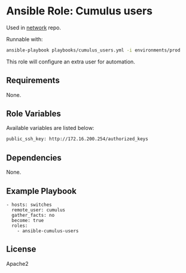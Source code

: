 # Ansible Role: Cumulus users

Used in [network](https://github.com/naturalis/network/) repo.

Runnable with:
```bash
ansible-playbook playbooks/cumulus_users.yml -i environments/prod
```

This role will configure an extra user for automation.

## Requirements

None.

## Role Variables

Available variables are listed below:
```bash
public_ssh_key: http://172.16.200.254/authorized_keys
```

## Dependencies

None.

## Example Playbook


    - hosts: switches
      remote_user: cumulus
      gather_facts: no
      become: true
      roles:
        - ansible-cumulus-users

## License

Apache2

